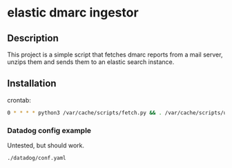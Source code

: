 # elastic dmarc ingestor

## Description

This project is a simple script that fetches dmarc reports from a mail server, unzips them and sends them to an elastic search instance.

## Installation

crontab:

```bash
0 * * * * python3 /var/cache/scripts/fetch.py && . /var/cache/scripts/unzip.sh
```

### Datadog config example

Untested, but should work.

`./datadog/conf.yaml` 
